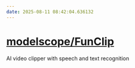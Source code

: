```yaml
---
date: 2025-08-11 08:42:04.636132
---
```


# [modelscope/FunClip](https://github.com/modelscope/FunClip)

AI video clipper with speech and text recognition